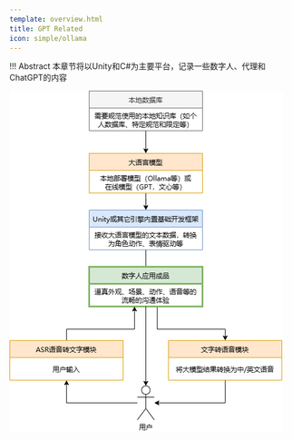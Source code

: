 ```yaml
---
template: overview.html
title: GPT Related
icon: simple/ollama
---
```

!!! Abstract
    本章节将以Unity和C#为主要平台，记录一些数字人、代理和ChatGPT的内容

![1734595589449](image/index/1734595589449.png)
